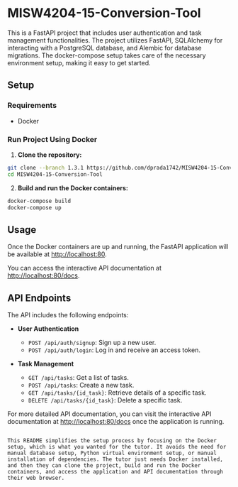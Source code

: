 # MISW4204-15-Conversion-Tool

This is a FastAPI project that includes user authentication and task management functionalities. The project utilizes FastAPI, SQLAlchemy for interacting with a PostgreSQL database, and Alembic for database migrations. The docker-compose setup takes care of the necessary environment setup, making it easy to get started.

## Setup

### Requirements

- Docker

### Run Project Using Docker

1. **Clone the repository:**
```bash
git clone --branch 1.3.1 https://github.com/dprada1742/MISW4204-15-Conversion-Tool.git
cd MISW4204-15-Conversion-Tool
```

2. **Build and run the Docker containers:**
```bash
docker-compose build
docker-compose up
```

## Usage

Once the Docker containers are up and running, the FastAPI application will be available at [http://localhost:80](http://localhost:80).

You can access the interactive API documentation at [http://localhost:80/docs](http://localhost:80/docs).

## API Endpoints

The API includes the following endpoints:

- **User Authentication**
    - `POST /api/auth/signup`: Sign up a new user.
    - `POST /api/auth/login`: Log in and receive an access token.

- **Task Management**
    - `GET /api/tasks`: Get a list of tasks.
    - `POST /api/tasks`: Create a new task.
    - `GET /api/tasks/{id_task}`: Retrieve details of a specific task.
    - `DELETE /api/tasks/{id_task}`: Delete a specific task.

For more detailed API documentation, you can visit the interactive API documentation at [http://localhost:80/docs](http://localhost:80/docs) once the application is running.
```

This README simplifies the setup process by focusing on the Docker setup, which is what you wanted for the tutor. It avoids the need for manual database setup, Python virtual environment setup, or manual installation of dependencies. The tutor just needs Docker installed, and then they can clone the project, build and run the Docker containers, and access the application and API documentation through their web browser.